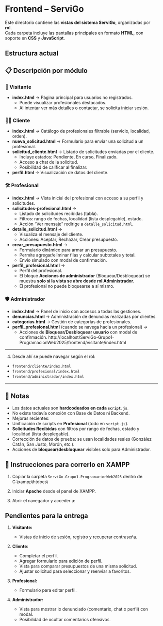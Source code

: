 # Frontend – ServiGo

Este directorio contiene las **vistas del sistema ServiGo**, organizadas por **rol**.  
Cada carpeta incluye las pantallas principales en formato **HTML**, con soporte en **CSS** y **JavaScript**.

## Estructura actual
## 📋 Descripción por módulo

### 👤 Visitante
- **index.html** → Página principal para usuarios no registrados.
  - Puede visualizar profesionales destacados.
  - Al intentar ver más detalles o contactar, se solicita iniciar sesión.

### 🧑‍💼 Cliente
- **index.html** → Catálogo de profesionales filtrable (servicio, localidad, orden).
- **nueva_solicitud.html** → Formulario para enviar una solicitud a un profesional.
- **solicitud_cliente.html** → Listado de solicitudes enviadas por el cliente.
  - Incluye estados: Pendiente, En curso, Finalizado.
  - Acceso a chat de la solicitud.
  - Posibilidad de calificar al finalizar.
- **perfil.html** → Visualización de datos del cliente.

### 🛠 Profesional
- **index.html** → Vista inicial del profesional con acceso a su perfil y solicitudes.
- **solicitudes-profesional.html** →  
  - Listado de solicitudes recibidas (tabla).  
  - Filtros: rango de fechas, localidad (lista desplegable), estado.  
  - Acción “Ver mensaje” redirige a `detalle_solicitud.html`.  
- **detalle_solicitud.html** →  
  - Visualiza el mensaje del cliente.  
  - Acciones: Aceptar, Rechazar, Crear presupuesto.  
- **crear_presupuesto.html** →  
  - Formulario dinámico para armar un presupuesto.  
  - Permite agregar/eliminar filas y calcular subtotales y total.  
  - Envío simulado con modal de confirmación.  
- **perfil_profesional.html** →  
  - Perfil del profesional.  
  - El bloque **Acciones de administrador** (Bloquear/Desbloquear) se muestra **solo si la vista se abre desde rol Administrador**.  
  - El profesional no puede bloquearse a sí mismo.

### 🛡 Administrador
- **index.html** → Panel de inicio con accesos a todas las gestiones.  
- **denuncias.html** → Administración de denuncias realizadas por clientes.  
- **categorias.html** → Gestión de categorías de profesionales.  
- **perfil_profesional.html** (cuando se navega hacia un profesional) →  
  - Acciones de **Bloquear/Desbloquear usuario** con modal de confirmación.
http://localhost/ServiGo-Grupo1-ProgramacionWeb2025/frontend/visitante/index.html
---
4. Desde ahí se puede navegar según el rol:  
- `frontend/cliente/index.html`  
- `frontend/profesional/index.html`  
- `frontend/administrador/index.html`  

---

## 📝 Notas

- Los datos actuales son **hardcodeados en cada `script.js`**.  
- No existe todavía conexión con Base de Datos ni Backend.  
- Mejoras recientes:  
- Unificación de scripts en **Profesional** (todo en `script.js`).  
- **Solicitudes Recibidas** con filtros por rango de fechas, estado y localidad (lista desplegable).  
- Corrección de datos de prueba: se usan localidades reales (González Catán, San Justo, Morón, etc.).  
- Acciones de **bloquear/desbloquear** visibles solo para Administrador.  

## 🚀 Instrucciones para correrlo en XAMPP

1. Copiar la carpeta `ServiGo-Grupo1-ProgramacionWeb2025` dentro de:  C:\xampp\htdocs\
2. Iniciar **Apache** desde el panel de XAMPP.

3. Abrir el navegador y acceder a: 

##  Pendientes para la entrega

1. **Visitante:**  
   - Vistas de inicio de sesión, registro y recuperar contraseña.

2. **Cliente:**  
   - Completar el perfil.  
   - Agregar formulario para edición de perfil.  
   - Vista para comparar presupuestos de una misma solicitud.  
   - Ajustar solicitud para seleccionar y reenviar a favoritos.

3. **Profesional:**  
   - Formulario para editar perfil.

4. **Administrador:**  
   - Vista para mostrar lo denunciado (comentario, chat o perfil) con modal.  
   - Posibilidad de ocultar comentarios ofensivos.

